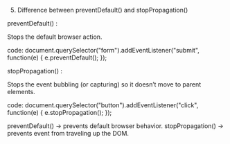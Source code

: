 5. Difference between preventDefault() and stopPropagation()

preventDefault() : 

Stops the default browser action.

code:
document.querySelector("form").addEventListener("submit", function(e) {
  e.preventDefault(); 
});

stopPropagation() :

Stops the event bubbling (or capturing) so it doesn’t move to parent elements.

code:
document.querySelector("button").addEventListener("click", function(e) {
  e.stopPropagation(); 
});

preventDefault() → prevents default browser behavior.
stopPropagation() → prevents event from traveling up the DOM.
